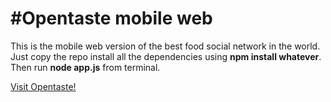 #Opentaste mobile web
======

This is the mobile web version of the best food social network in the world.
Just copy the repo install all the dependencies using **npm install whatever**.
Then run **node app.js** from terminal.



[Visit Opentaste!](http://m.opentaste.eu)
